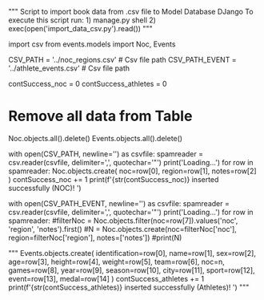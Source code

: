 """
    Script to import book data from .csv file to Model Database DJango
    To execute this script run: 
                                1) manage.py shell
                                2) exec(open('import_data_csv.py').read())
"""

import csv
from events.models import Noc, Events

CSV_PATH = '../noc_regions.csv'      # Csv file path 
CSV_PATH_EVENT = '../athlete_events.csv'      # Csv file path   

contSuccess_noc = 0
contSuccess_athletes = 0
# Remove all data from Table
Noc.objects.all().delete()
Events.objects.all().delete()

with open(CSV_PATH, newline='') as csvfile:
    spamreader = csv.reader(csvfile, delimiter=',', quotechar='"')
    print('Loading...')
    for row in spamreader:
        Noc.objects.create(
            noc=row[0],
            region=row[1],
            notes=row[2]
        )
        contSuccess_noc += 1
    print(f'{str(contSuccess_noc)} inserted successfully (NOC)! ')

with open(CSV_PATH_EVENT, newline='') as csvfile:
    spamreader = csv.reader(csvfile, delimiter=',', quotechar='"')
    print('Loading...')
    for row in spamreader:
        #filterNoc = Noc.objects.filter(noc=row[7]).values('noc', 'region', 'notes').first()
        #N = Noc.objects.create(noc=filterNoc['noc'], region=filterNoc['region'], notes=['notes'])
        #print(N)


"""     Events.objects.create(
            identification=row[0],
            name=row[1],
            sex=row[2],
            age=row[3],
            height=row[4],
            weight=row[5],
            team=row[6],
            noc=n,
            games=row[8],
            year=row[9],
            season=row[10],
            city=row[11],
            sport=row[12],
            event=row[13],
            medal=row[14]
        )
        contSuccess_athletes += 1
    print(f'{str(contSuccess_athletes)} inserted successfully (Athletes)! ') """